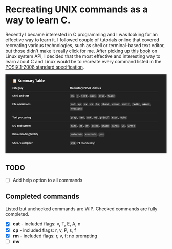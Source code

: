 # Recreating UNIX commands as a way to learn C.

Recently I became interested in C programming and I was looking for an effective way to learn it. I followed couple of tutorials online that covered recreating
various technologies, such as shell or terminal-based text editor, but those didn't make it really click for me. After picking up [this book](https://man7.org/tlpi/index.html) on Linux system API, I decided that the most effective and interesting way to learn about C and Linux would be to recreate every command listed in the [POSIX.1-2008 standard specification](https://pubs.opengroup.org/onlinepubs/9699919799/utilities/V3_chap01.html). 

![POSIX.1-2008 commands listed by the one and only ChatGPT](command_list.png "POSIX.1-2008 commands listed by the one and only ChatGPT")

## TODO

- [ ] Add help option to all commands

## Completed commands

Listed but unchecked commands are WIP. Checked commands are fully completed.

- [X] **cat** - included flags: v, T, E, A, n
- [X] **cp** - included flags: r, v, P, s, f
- [X] **rm** - included flags: r, v, f; no prompting
- [ ] **mv**
